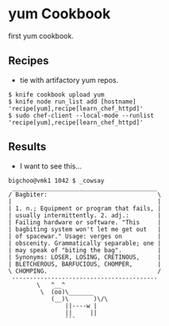 yum Cookbook
============
first yum cookbook.

Recipes
-------
* tie with artifactory yum repos.
```
$ knife cookbook upload yum
$ knife node run_list add [hostname] 'recipe[yum],recipe[learn_chef_httpd]'
$ sudo chef-client --local-mode --runlist 'recipe[yum],recipe[learn_chef_httpd]'
```

Results
-------
* I want to see this...
```
bigchoo@vmk1 1042 $ _cowsay
 _________________________________________
/ Bagbiter:                               \
|                                         |
| 1. n.; Equipment or program that fails, |
| usually intermittently. 2. adj.:        |
| Failing hardware or software. "This     |
| bagbiting system won't let me get out   |
| of spacewar." Usage: verges on          |
| obscenity. Grammatically separable; one |
| may speak of "biting the bag".          |
| Synonyms: LOSER, LOSING, CRETINOUS,     |
| BLETCHEROUS, BARFUCIOUS, CHOMPER,       |
\ CHOMPING.                               /
 -----------------------------------------
        \   ^__^
         \  (oo)\_______
            (__)\       )\/\
                ||----w |
                ||     ||
                ```
